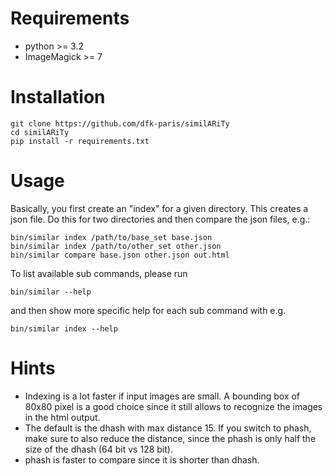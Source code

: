 # Requirements

* python >= 3.2
* ImageMagick >= 7

# Installation

    git clone https://github.com/dfk-paris/similARiTy
    cd similARiTy
    pip install -r requirements.txt

# Usage

Basically, you first create an "index" for a given directory. This creates a
json file. Do this for two directories and then compare the json files, e.g.:

    bin/similar index /path/to/base_set base.json
    bin/similar index /path/to/other_set other.json
    bin/similar compare base.json other.json out.html

To list available sub commands, please run

    bin/similar --help

and then show more specific help for each sub command with e.g.

    bin/similar index --help

# Hints

* Indexing is a lot faster if input images are small. A bounding box of 80x80
  pixel is a good choice since it still allows to recognize the images in the
  html output.
* The default is the dhash with max distance 15. If you switch to phash, make
  sure to also reduce the distance, since the phash is only half the size of
  the dhash (64 bit vs 128 bit).
* phash is faster to compare since it is shorter than dhash.
